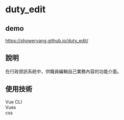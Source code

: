 # duty_edit
## demo <br>

https://showeryang.github.io/duty_edit/ <br>

## 說明
在行政資訊系統中，供職員編輯自己業務內容的功能介面。

## 使用技術
Vue CLI <br>
Vuex <br>
css <br>
